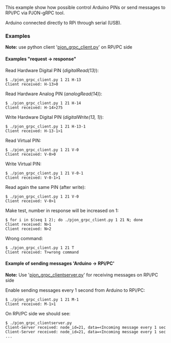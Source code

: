 This example show how possible control Arduino PINs or send messages to RPi/PC via PJON-gRPC tool.

Arduino connected directly to RPi through serial (USB).

### Examples
**Note:** use python client '[pjon_grpc_client.py](../../clients/python/pjon_grpc_client.py)' on RPi/PC side

#### Examples "request -> response"

Read Hardware Digital PIN (_digitalRead(13)_):
```
$ ./pjon_grpc_client.py 1 21 H-13
Client received: H-13>0
```
Read Hardware Analog PIN (_analogRead(14)_):
```
$ ./pjon_grpc_client.py 1 21 H-14
Client received: H-14>275
```
Write Hardware Digital PIN (_digitalWrite(13, 1)_):
```
$ ./pjon_grpc_client.py 1 21 H-13-1
Client received: H-13-1>1
```
Read Virtual PIN:
```
$ ./pjon_grpc_client.py 1 21 V-0
Client received: V-0>0
```
Write Virtual PIN:
```
$ ./pjon_grpc_client.py 1 21 V-0-1
Client received: V-0-1>1
```
Read again the same PIN (after write):
```
$ ./pjon_grpc_client.py 1 21 V-0
Client received: V-0>1
```
Make test, number in response will be increased on 1:
```
$ for i in $(seq 1 2); do ./pjon_grpc_client.py 1 21 N; done
Client received: N>1
Client received: N>2
```
Wrong command:
```
$ ./pjon_grpc_client.py 1 21 T
Client received: T>wrong command
```

#### Example of sending messages 'Arduino -> RPi/PC'
**Note:** Use '[pjon_grpc_clientserver.py](../../clients/python/pjon_grpc_clientserver.py)' for receiving messages on RPi/PC side

Enable sending messages every 1 second from Arduino to RPi/PC:
```
$ ./pjon_grpc_client.py 1 21 M-1
Client received: M-1>1
```
On RPi/PC side we should see:
```
$ ./pjon_grpc_clientserver.py
Client-Server received: node_id=21, data=<Incoming message every 1 sec
Client-Server received: node_id=21, data=<Incoming message every 1 sec
...
```
